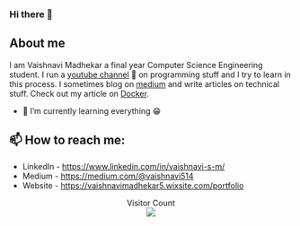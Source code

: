 ### Hi there 👋

## About me
I am Vaishnavi Madhekar a final year Computer Science Engineering student. I run a [youtube channel](https://www.youtube.com/channel/UCYZc6M7kL1IxxN57_ubqYMw) 🎥 on programming stuff and I try to learn in this process. I sometimes blog on [medium](https://medium.com/@vaishnavi514) and write articles on technical stuff. Check out my article on [Docker](https://medium.com/@vaishnavi514/docker-build-ship-run-any-application-anywhere-2f75d1166b50). 


- 🌱 I’m currently learning everything :grin:


## 📫 How to reach me: 

- LinkedIn - https://www.linkedin.com/in/vaishnavi-s-m/
- Medium - https://medium.com/@vaishnavi514
- Website - https://vaishnavimadhekar5.wixsite.com/portfolio



<!--
<p>
  [![Top Langs](https://github-readme-stats.vercel.app/api/top-langs/?username=vaish28&langs_count=8)](https://github.com/vaish28/github-readme-stats)
</p>
-->
<p align ="center">
  Visitor Count <br>
<img src = "https://komarev.com/ghpvc/?username=vaish28" />
</p>








<!--
**vaish28/vaish28** is a ✨ _special_ ✨ repository because its `README.md` (this file) appears on your GitHub profile.

Here are some ideas to get you started:

- 🔭 I’m currently working on ...
- 🌱 I’m currently learning ...
- 👯 I’m looking to collaborate on ...
- 🤔 I’m looking for help with ...
- 💬 Ask me about ...
- 📫 How to reach me: ...
- 😄 Pronouns: ...
- ⚡ Fun fact: ...
-->
